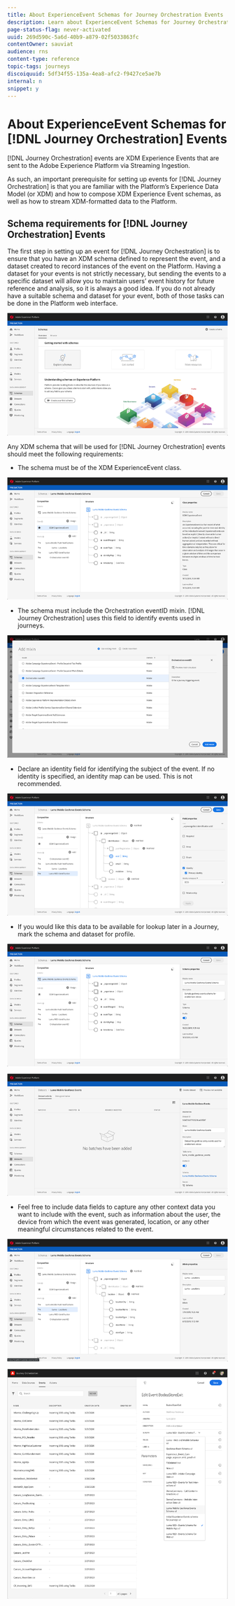 ```yaml
---
title: About ExperienceEvent Schemas for Journey Orchestration Events 
description: Learn about ExperienceEvent Schemas for Journey Orchestration Events 
page-status-flag: never-activated
uuid: 269d590c-5a6d-40b9-a879-02f5033863fc
contentOwner: sauviat
audience: rns
content-type: reference
topic-tags: journeys
discoiquuid: 5df34f55-135a-4ea8-afc2-f9427ce5ae7b
internal: n
snippet: y
---
```



# About ExperienceEvent Schemas for [!DNL Journey Orchestration] Events 

[!DNL Journey Orchestration] events are XDM Experience Events that are sent to the Adobe Experience Platform via Streaming Ingestion.

As such, an important prerequisite for setting up events for [!DNL Journey Orchestration] is that you are familiar with the Platform’s Experience Data Model (or XDM) and how to compose XDM Experience Event schemas, as well as how to stream XDM-formatted data to the Platform.

## Schema requirements for [!DNL Journey Orchestration] Events 

The first step in setting up an event for [!DNL Journey Orchestration] is to ensure that you have an XDM schema defined to represent the event, and a dataset created to record instances of the event on the Platform. Having a dataset for your events is not strictly necessary, but sending the events to a specific dataset will allow you to maintain users’ event history for future reference and analysis, so it is always a good idea. If you do not already have a suitable schema and dataset for your event, both of those tasks can be done in the Platform web interface. 

![](../assets/schema1.png)

Any XDM schema that will be used for [!DNL Journey Orchestration] events should meet the following requirements:  

* The schema must be of the XDM ExperienceEvent class. 

![](../assets/schema2.png)

* The schema must include the Orchestration eventID mixin. [!DNL Journey Orchestration] uses this field to identify events used in journeys.

![](../assets/schema3.png)

* Declare an identity field for identifying the subject of the event. If no identity is specified, an identity map can be used. This is not recommended.

![](../assets/schema4.png)

* If you would like this data to be available for lookup later in a Journey, mark the schema and dataset for profile. 

![](../assets/schema5.png)

![](../assets/schema6.png)

* Feel free to include data fields to capture any other context data you want to include with the event, such as information about the user, the device from which the event was generated, location, or any other meaningful circumstances related to the event. 

![](../assets/schema7.png)

![](../assets/schema8.png)